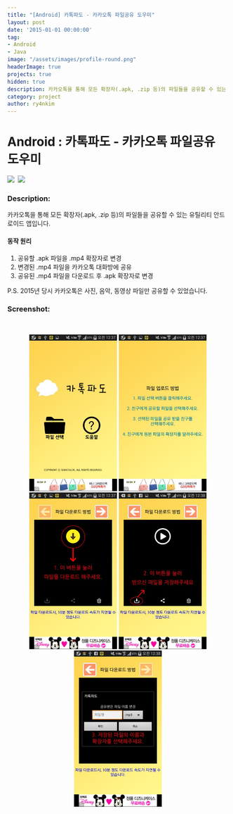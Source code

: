 ```yaml
---
title: "[Android] 카톡파도 - 카카오톡 파일공유 도우미"
layout: post
date: '2015-01-01 00:00:00'
tag:
- Android
- Java
image: "/assets/images/profile-round.png"
headerImage: true
projects: true
hidden: true
description: 카카오톡을 통해 모든 확장자(.apk, .zip 등)의 파일들을 공유할 수 있는 유틸리티 안드로이드 앱입니다.
category: project
author: ry4nkim
---
```


# Android : 카톡파도 - 카카오톡 파일공유 도우미

<p>
  <img src="https://img.shields.io/badge/Android-6bd388?style=flat-square&logo=Android&logoColor=white"/>&nbsp;
  <img src="https://img.shields.io/badge/Java-d33830?style=flat-square&logo=Java&logoColor=white"/>&nbsp;
</p>

### Description:
카카오톡을 통해 모든 확장자(.apk, .zip 등)의 파일들을 공유할 수 있는 유틸리티 안드로이드 앱입니다.

#### 동작 원리
1. 공유할 .apk 파일을 .mp4 확장자로 변경
2. 변경된 .mp4 파일을 카카오톡 대화방에 공유
3. 공유된 .mp4 파일을 다운로드 후 .apk 확장자로 변경

P.S. 2015년 당시 카카오톡은 사진, 음악, 동영상 파일만 공유할 수 있었습니다.

### Screenshot:
<br>
<p align="center">
  <img src="/assets/images/android-kakaotalk-file-share-helper/1.jpg" width="200">
  <img src="/assets/images/android-kakaotalk-file-share-helper/2.jpg" width="200">
  <img src="/assets/images/android-kakaotalk-file-share-helper/3.jpg" width="200">
  <img src="/assets/images/android-kakaotalk-file-share-helper/4.jpg" width="200">
  <img src="/assets/images/android-kakaotalk-file-share-helper/5.jpg" width="200">
</p>
<br>